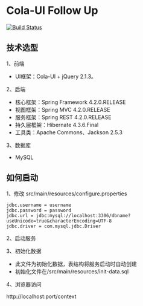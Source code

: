 # Cola-UI Follow Up

[![Build Status](https://travis-ci.org/Carl-DS/cola-ui-follow-up.svg?branch=master)](https://travis-ci.org/Carl-DS/cola-ui-follow-up)


## 技术选型

1、前端

* UI框架：Cola-UI + jQuery 2.1.3。

2、后端

* 核心框架：Spring Framework 4.2.0.RELEASE
* 视图框架：Spring MVC 4.2.0.RELEASE
* 服务框架：Spring REST 4.2.0.RELEASE
* 持久层框架：Hibernate 4.3.6.Final
* 工具类：Apache Commons、Jackson 2.5.3

3、数据库

* MySQL


## 如何启动

1、修改 src/main/resources/configure.properties

```
jdbc.username = username
jdbc.password = password
jdbc.url = jdbc:mysql://localhost:3306/dbname?useUnicode=true&characterEncoding=UTF-8
jdbc.driver = com.mysql.jdbc.Driver
```

2、启动服务

3、初始化数据

* 此文件为初始化数据，表结构将服务启动时自动创建
* 初始化文件在/src/main/resources/init-data.sql

4、浏览器访问

http://localhost:port/context
